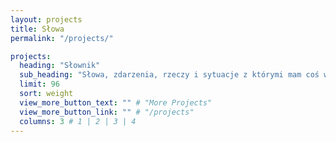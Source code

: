 ```yaml
---
layout: projects
title: Słowa
permalink: "/projects/"

projects:
  heading: "Słownik"
  sub_heading: "Słowa, zdarzenia, rzeczy i sytuacje z którymi mam coś wspólnego i potrafię jakkolwiek wyjaśnić tę korelację"
  limit: 96
  sort: weight
  view_more_button_text: "" # "More Projects"
  view_more_button_link: "" # "/projects"
  columns: 3 # 1 | 2 | 3 | 4
---
```

